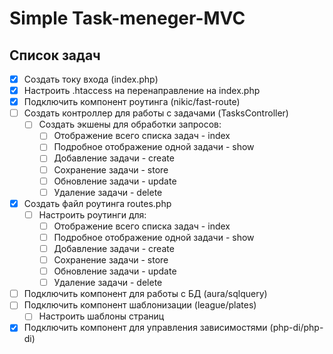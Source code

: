 # Simple Task-meneger-MVC

## Список задач

- [x] Создать току входа (index.php)
- [x] Настроить .htaccess на перенаправление на index.php
- [x] Подключить компонент роутинга (nikic/fast-route)
- [ ] Создать контроллер для работы с задачами (TasksController)
  - [ ] Создать экшены для обработки запросов:
    - [ ] Отображение всего списка задач - index
    - [ ] Подробное отображение одной задачи - show
    - [ ] Добавление задачи - create
    - [ ] Сохранение задачи - store
    - [ ] Обновление задачи - update
    - [ ] Удаление задачи - delete
- [x] Создать файл роутинга routes.php
  - [ ] Настроить роутинги для:
    - [ ] Отображение всего списка задач - index
    - [ ] Подробное отображение одной задачи - show
    - [ ] Добавление задачи - create
    - [ ] Сохранение задачи - store
    - [ ] Обновление задачи - update
    - [ ] Удаление задачи - delete
- [ ] Подключить компонент для работы с БД (aura/sqlquery)
- [ ] Подключить компонент шаблонизации (league/plates)
  - [ ] Настроить шаблоны страниц
- [x] Подключить компонент для управления зависимостями (php-di/php-di)
